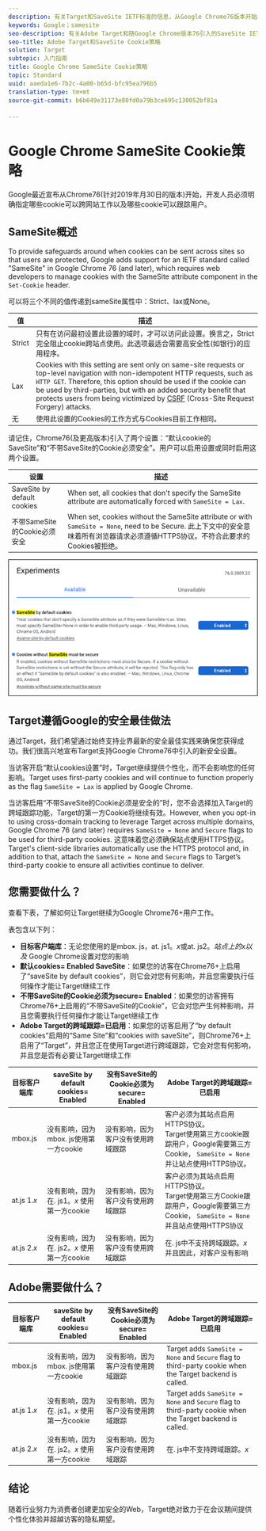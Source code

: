 ```yaml
---
description: 有关Target和SaveSite IETF标准的信息，从Google Chrome76版本开始。
keywords: Google；samesite
seo-description: 有关Adobe Target和随Google Chrome版本76引入的SaveSite IETF标准的信息。
seo-title: Adobe Target和SaveSite Cookie策略
solution: Target
subtopic: 入门指南
title: Google Chrome SameSite Cookie策略
topic: Standard
uuid: aaeda1e6-7b2c-4a00-b65d-bfc95ea796b5
translation-type: tm+mt
source-git-commit: b6b649e31173e80fd0a79b3ce695c130052bf81a

---
```



# Google Chrome SameSite Cookie策略

Google最近宣布从Chrome76(针对2019年月30日的版本)开始，开发人员必须明确指定哪些cookie可以跨网站工作以及哪些cookie可以跟踪用户。

## SameSite概述

To provide safeguards around when cookies can be sent across sites so that users are protected, Google adds support for an IETF standard called &quot;SameSite&quot; in Google Chrome 76 (and later), which requires web developers to manage cookies with the SameSite attribute component in the `Set-Cookie` header.

可以将三个不同的值传递到sameSite属性中：Strict、lax或None。

| 值 | 描述 |
| --- | --- |
| Strict | 只有在访问最初设置此设置的域时，才可以访问此设置。换言之，Strict完全阻止cookie跨站点使用。此选项最适合需要高安全性(如银行)的应用程序。 |
| Lax | Cookies with this setting are sent only on same-site requests or top-level navigation with non-idempotent HTTP requests, such as `HTTP GET`. Therefore, this option should be used if the cookie can be used by third-parties, but with an added security benefit that protects users from being victimized by [CSRF](https://en.wikipedia.org/wiki/Cross-site_request_forgery) (Cross-Site Request Forgery) attacks. |
| 无 | 使用此设置的Cookies的工作方式与Cookies目前工作相同。 |

请记住，Chrome76(及更高版本)引入了两个设置：“默认cookie的SaveSite”和“不带SaveSite的Cookie必须安全”。用户可以启用设置或同时启用这两个设置。

| 设置 | 描述 |
| --- | --- |
| SaveSite by default cookies | When set, all cookies that don&#39;t specify the SameSite attribute are automatically forced with `SameSite = Lax`. |
| 不带SameSite的Cookie必须安全 | When set, cookies without the SameSite attribute or with `SameSite = None`, need to be Secure. 此上下文中的安全意味着所有浏览器请求必须遵循HTTPS协议。不符合此要求的Cookies被拒绝。 |

![SaveSite设置页面](/help/c-implementing-target/c-considerations-before-you-implement-target/assets/samesite.png)

## Target遵循Google的安全最佳做法

通过Target，我们希望通过始终支持业界最新的安全最佳实践来确保您获得成功。我们很高兴地宣布Target支持Google Chrome76中引入的新安全设置。

当访客开启“默认cookies设置”时，Target继续提供个性化，而不会影响您的任何影响。Target uses first-party cookies and will continue to function properly as the flag `SameSite = Lax` is applied by Google Chrome.

当访客启用“不带SaveSite的Cookie必须是安全的”时，您不会选择加入Target的跨域跟踪功能，Target的第一方Cookie将继续有效。However, when you opt-in to using cross-domain tracking to leverage Target across multiple domains, Google Chrome 76 (and later) requires `SameSite = None` and `Secure` flags to be used for third-party cookies. 这意味着您必须确保站点使用HTTPS协议。Target&#39;s client-side libraries automatically use the HTTPS protocol and, in addition to that, attach the `SameSite = None` and `Secure` flags to Target’s third-party cookie to ensure all activities continue to deliver.

## 您需要做什么？

查看下表，了解如何让Target继续为Google Chrome76+用户工作。

表包含以下列：

* **目标客户端库**：无论您使用的是mbox. js，at. js1。*x*或at. js2。*站点上的x以及* Google Chrome设置对您的影响
* **默认cookies= Enabled SaveSite**：如果您的访客在Chrome76+上启用了“saveSite by default cookies”，则它会对您有何影响，并且您需要执行任何操作才能让Target继续工作
* **不带SaveSite的Cookie必须为secure= Enabled**：如果您的访客拥有Chrome76+上启用的“不带SaveSite的Cookie”，它会对您产生何种影响，并且您需要执行任何操作才能让Target继续工作
* **Adobe Target的跨域跟踪=已启用**：如果您的访客启用了“by default cookies”启用的“Same Site”和“cookies with saveSite”，则Chrome76+上启用了“Target”，并且您正在使用Target进行跨域跟踪，它会对您有何影响，并且您是否有必要让Target继续工作

| 目标客户端库 | saveSite by default cookies= Enabled | 没有SaveSite的Cookie必须为secure= Enabled | Adobe Target的跨域跟踪=已启用 |
| --- | --- | --- | --- |
| mbox.js | 没有影响，因为mbox. js使用第一方cookie | 没有影响，因为客户没有使用跨域跟踪 | 客户必须为其站点启用HTTPS协议。<br>Target使用第三方cookie跟踪用户，Google需要第三方Cookie， `SameSite = None` 并让站点使用HTTPS协议。 |
| at.js 1.*x* | 没有影响，因为在. js1。*x* 使用第一方cookie | 没有影响，因为客户没有使用跨域跟踪 | 客户必须为其站点启用HTTPS协议。<br>Target使用第三方Cookie跟踪用户，Google需要第三方Cookie， `SameSite = None` 并且站点使用HTTPS协议 |
| at.js 2.*x* | 没有影响，因为在. js2。*x* 使用第一方cookie | 没有影响，因为客户没有使用跨域跟踪 | 在. js中不支持跨域跟踪。*x* 并且因此，对客户没有影响 |

## Adobe需要做什么？

| 目标客户端库 | saveSite by default cookies= Enabled | 没有SaveSite的Cookie必须为secure= Enabled | Adobe Target的跨域跟踪=已启用 |
| --- | --- | --- | --- |
| mbox.js | 没有影响，因为mbox. js使用第一方cookie | 没有影响，因为客户没有使用跨域跟踪 | Target adds `SameSite = None` and `Secure` flag to third-party cookie when the Target backend is called. |
| at.js 1.*x* | 没有影响，因为在. js1。*x* 使用第一方cookie | 没有影响，因为客户没有使用跨域跟踪 | Target adds `SameSite = None` and `Secure` flag to third-party cookie when the Target backend is called. |
| at.js 2.*x* | 没有影响，因为在. js2。*x* 使用第一方cookie | 没有影响，因为客户没有使用跨域跟踪 | 在. js中不支持跨域跟踪。*x* |

## 结论

随着行业努力为消费者创建更加安全的Web，Target绝对致力于在会议期间提供个性化体验并超越访客的隐私期望。
